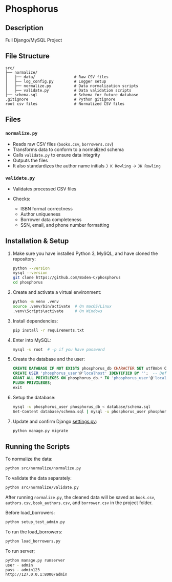 # Phosphorus

## Description

Full Django/MySQL Project

## File Structure

```
src/
├── normalize/
│   ├── data/                 # Raw CSV files
│   ├── log_config.py         # Logger setup
│   ├── normalize.py          # Data normalization scripts
│   ├── validate.py           # Data validation scripts
├── schema.sql                # Schema for future database
.gitignore                    # Python gitignore
root csv files                # Normalized CSV files
```

## Files

### `normalize.py`

* Reads raw CSV files (`books.csv`, `borrowers.csv`)
* Transforms data to conform to a normalized schema
* Calls `validate.py` to ensure data integrity
* Outputs the files
* It also standardizes the author name initials `J K Rowling` -> `JK Rowling`

### `validate.py`

* Validates processed CSV files
* Checks:

  * ISBN format correctness
  * Author uniqueness
  * Borrower data completeness
  * SSN, email, and phone number formatting

## Installation & Setup

1. Make sure you have installed Python 3, MySQL, and have cloned the repository:

   ```sh
   python --version
   mysql --version
   git clone https://github.com/Boden-C/phosphorus
   cd phosphorus
   ```
2. Create and activate a virtual environment:

   ```sh
   python -m venv .venv
   source .venv/bin/activate  # On macOS/Linux
   .venv\Scripts\activate     # On Windows
   ```
3. Install dependencies:

   ```sh
   pip install -r requirements.txt
   ```
4. Enter into MySQL:

   ```sh
   mysql -u root  # -p if you have password
   ```
5. Create the database and the user:

   ```sql
   CREATE DATABASE IF NOT EXISTS phosphorus_db CHARACTER SET utf8mb4 COLLATE utf8mb4_unicode_ci;
   CREATE USER 'phosphorus_user'@'localhost' IDENTIFIED BY '';  -- Default to empty password
   GRANT ALL PRIVILEGES ON phosphorus_db.* TO 'phosphorus_user'@'localhost';
   FLUSH PRIVILEGES;
   exit
   ```
6. Setup the database:

   ```sh
   mysql -u phosphorus_user phosphorus_db < database/schema.sql
   Get-Content database/schema.sql | mysql -u phosphorus_user phosphorus_db  # On Windows Powershell
   ```

7. Update and confirm Django [settings.py](./api/settings.py):
   ```sh
   python manage.py migrate
   ```

## Running the Scripts

To normalize the data:

```sh
python src/normalize/normalize.py
```

To validate the data separately:

```sh
python src/normalize/validate.py
```

After running `normalize.py`, the cleaned data will be saved as `book.csv`, `authors.csv`, `book_authors.csv`, and `borrower.csv` in the project folder.


Before load_borrowers:

```sh
python setup_test_admin.py
```


To run the load_borrowers:

```sh
python load_borrowers.py
```

To run server;

```sh
python manage.py runserver
user - admin
pass - admin123
http://127.0.0.1:8000/admin
```
